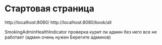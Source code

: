 # Стартовая страница

http://localhost:8080/
http://localhost:8080/book/all

SmokingAdminHealthIndicator проверка курит ли админ без него все не работает
(админ очень нужен Берегите админов)